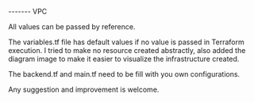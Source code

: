 ------- VPC

All values ​​can be passed by reference.

The variables.tf file has default values ​​if no value is passed in Terraform execution. I tried to make no resource created abstractly, 
also added the diagram image to make it easier to visualize the infrastructure created.

The backend.tf and main.tf need to be fill with you own configurations.

Any suggestion and improvement is welcome.

